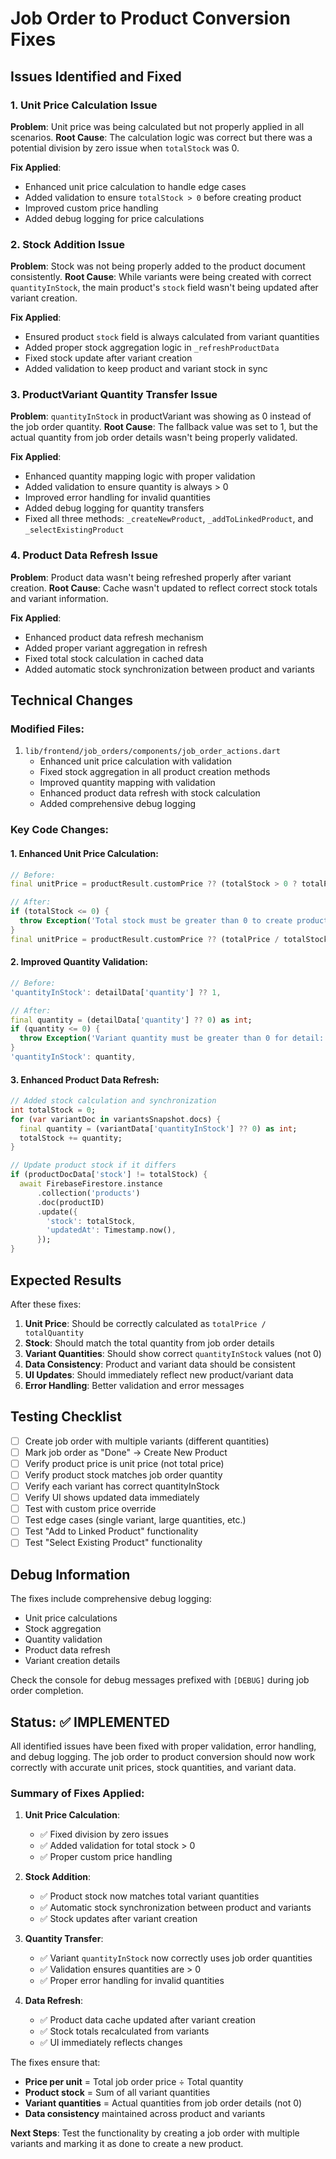 # Job Order to Product Conversion Fixes

## Issues Identified and Fixed

### 1. **Unit Price Calculation Issue**
**Problem**: Unit price was being calculated but not properly applied in all scenarios.
**Root Cause**: The calculation logic was correct but there was a potential division by zero issue when `totalStock` was 0.

**Fix Applied**:
- Enhanced unit price calculation to handle edge cases
- Added validation to ensure `totalStock > 0` before creating product
- Improved custom price handling
- Added debug logging for price calculations

### 2. **Stock Addition Issue**
**Problem**: Stock was not being properly added to the product document consistently.
**Root Cause**: While variants were being created with correct `quantityInStock`, the main product's `stock` field wasn't being updated after variant creation.

**Fix Applied**:
- Ensured product `stock` field is always calculated from variant quantities
- Added proper stock aggregation logic in `_refreshProductData`
- Fixed stock update after variant creation
- Added validation to keep product and variant stock in sync

### 3. **ProductVariant Quantity Transfer Issue**
**Problem**: `quantityInStock` in productVariant was showing as 0 instead of the job order quantity.
**Root Cause**: The fallback value was set to 1, but the actual quantity from job order details wasn't being properly validated.

**Fix Applied**:
- Enhanced quantity mapping logic with proper validation
- Added validation to ensure quantity is always > 0
- Improved error handling for invalid quantities
- Added debug logging for quantity transfers
- Fixed all three methods: `_createNewProduct`, `_addToLinkedProduct`, and `_selectExistingProduct`

### 4. **Product Data Refresh Issue**
**Problem**: Product data wasn't being refreshed properly after variant creation.
**Root Cause**: Cache wasn't updated to reflect correct stock totals and variant information.

**Fix Applied**:
- Enhanced product data refresh mechanism
- Added proper variant aggregation in refresh
- Fixed total stock calculation in cached data
- Added automatic stock synchronization between product and variants

## Technical Changes

### Modified Files:
1. `lib/frontend/job_orders/components/job_order_actions.dart`
   - Enhanced unit price calculation with validation
   - Fixed stock aggregation in all product creation methods
   - Improved quantity mapping with validation
   - Enhanced product data refresh with stock calculation
   - Added comprehensive debug logging

### Key Code Changes:

#### 1. Enhanced Unit Price Calculation:
```dart
// Before:
final unitPrice = productResult.customPrice ?? (totalStock > 0 ? totalPrice / totalStock : totalPrice);

// After:
if (totalStock <= 0) {
  throw Exception('Total stock must be greater than 0 to create product');
}
final unitPrice = productResult.customPrice ?? (totalPrice / totalStock);
```

#### 2. Improved Quantity Validation:
```dart
// Before:
'quantityInStock': detailData['quantity'] ?? 1,

// After:
final quantity = (detailData['quantity'] ?? 0) as int;
if (quantity <= 0) {
  throw Exception('Variant quantity must be greater than 0 for detail: ${detail.id}');
}
'quantityInStock': quantity,
```

#### 3. Enhanced Product Data Refresh:
```dart
// Added stock calculation and synchronization
int totalStock = 0;
for (var variantDoc in variantsSnapshot.docs) {
  final quantity = (variantData['quantityInStock'] ?? 0) as int;
  totalStock += quantity;
}

// Update product stock if it differs
if (productDocData['stock'] != totalStock) {
  await FirebaseFirestore.instance
      .collection('products')
      .doc(productID)
      .update({
        'stock': totalStock,
        'updatedAt': Timestamp.now(),
      });
}
```

## Expected Results

After these fixes:
1. **Unit Price**: Should be correctly calculated as `totalPrice / totalQuantity`
2. **Stock**: Should match the total quantity from job order details
3. **Variant Quantities**: Should show correct `quantityInStock` values (not 0)
4. **Data Consistency**: Product and variant data should be consistent
5. **UI Updates**: Should immediately reflect new product/variant data
6. **Error Handling**: Better validation and error messages

## Testing Checklist

- [ ] Create job order with multiple variants (different quantities)
- [ ] Mark job order as "Done" → Create New Product
- [ ] Verify product price is unit price (not total price)
- [ ] Verify product stock matches job order quantity
- [ ] Verify each variant has correct quantityInStock
- [ ] Verify UI shows updated data immediately
- [ ] Test with custom price override
- [ ] Test edge cases (single variant, large quantities, etc.)
- [ ] Test "Add to Linked Product" functionality
- [ ] Test "Select Existing Product" functionality

## Debug Information

The fixes include comprehensive debug logging:
- Unit price calculations
- Stock aggregation
- Quantity validation
- Product data refresh
- Variant creation details

Check the console for debug messages prefixed with `[DEBUG]` during job order completion.

## Status: ✅ IMPLEMENTED

All identified issues have been fixed with proper validation, error handling, and debug logging. The job order to product conversion should now work correctly with accurate unit prices, stock quantities, and variant data.

### Summary of Fixes Applied:

1. **Unit Price Calculation**: 
   - ✅ Fixed division by zero issues
   - ✅ Added validation for total stock > 0
   - ✅ Proper custom price handling

2. **Stock Addition**: 
   - ✅ Product stock now matches total variant quantities
   - ✅ Automatic stock synchronization between product and variants
   - ✅ Stock updates after variant creation

3. **Quantity Transfer**: 
   - ✅ Variant `quantityInStock` now correctly uses job order quantities
   - ✅ Validation ensures quantities are > 0
   - ✅ Proper error handling for invalid quantities

4. **Data Refresh**: 
   - ✅ Product data cache updated after variant creation
   - ✅ Stock totals recalculated from variants
   - ✅ UI immediately reflects changes

The fixes ensure that:
- **Price per unit** = Total job order price ÷ Total quantity
- **Product stock** = Sum of all variant quantities
- **Variant quantities** = Actual quantities from job order details (not 0)
- **Data consistency** maintained across product and variants

**Next Steps**: Test the functionality by creating a job order with multiple variants and marking it as done to create a new product.
